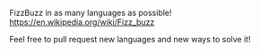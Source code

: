 FizzBuzz in as many languages as possible!
https://en.wikipedia.org/wiki/Fizz_buzz

Feel free to pull request new languages and new ways to solve it!

